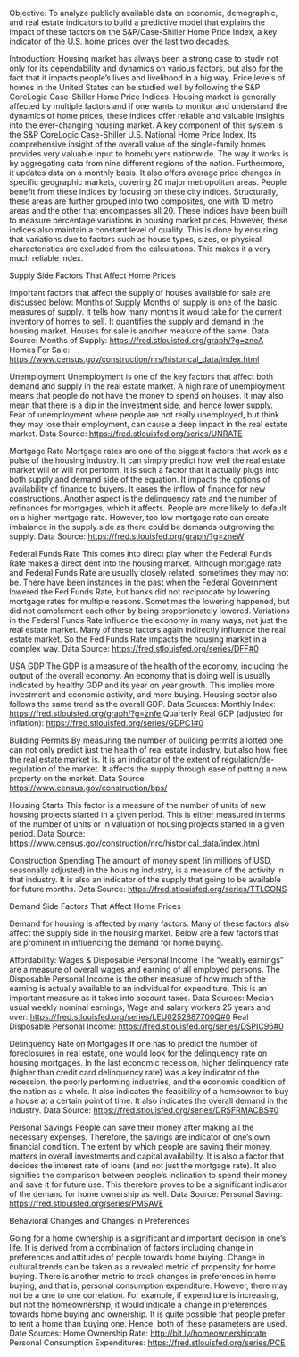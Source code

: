 Objective: To analyze publicly available data on economic, demographic, and real estate indicators to build a predictive model that explains the impact of these factors on the S&P/Case-Shiller Home Price Index, a key indicator of the U.S. home prices over the last two decades.

Introduction:
Housing market has always been a strong case to study not only for its dependability and dynamics on various factors, but also for the fact that it impacts people’s lives and livelihood in a big way. Price levels of homes in the United States can be studied well by following the S&P CoreLogic Case-Shiller Home Price Indices. Housing market is generally affected by multiple factors and if one wants to monitor and understand the dynamics of home prices, these indices offer reliable and valuable insights into the ever-changing housing market. A key component of this system is the S&P CoreLogic Case-Shiller U.S. National Home Price Index.  Its comprehensive insight of the overall value of the single-family homes provides very valuable input to homebuyers nationwide. The way it works is by aggregating data from nine different regions of the nation. Furthermore, it updates data on a monthly basis. It also offers average price changes in specific geographic markets, covering 20 major metropolitan areas. People benefit from these indices by focusing on these city indices. Structurally, these areas are further grouped into two composites, one with 10 metro areas and the other that encompasses all 20. These indices have been built to measure percentage variations in housing market prices. However, these indices also maintain a constant level of quality. This is done by ensuring that variations due to factors such as house types, sizes, or physical characteristics are excluded from the calculations. This makes it a very much reliable index.

Supply Side Factors That Affect Home Prices

Important factors that affect the supply of houses available for sale are discussed below:
Months of Supply
Months of supply is one of the basic measures of supply. It tells how many months it would take for the current inventory of homes to sell. It quantifies the supply and demand in the housing market. Houses for sale is another measure of the same.
Data Source:
Months of Supply: https://fred.stlouisfed.org/graph/?g=zneA
Homes For Sale: https://www.census.gov/construction/nrs/historical_data/index.html

Unemployment
Unemployment  is one of the key factors that affect both demand and supply in the real estate market. A high rate of unemployment means that people do not have the money to spend on houses. It may also mean that there is a dip in the investment side, and hence lower supply. Fear of unemployment where people are not really unemployed, but think they may lose their employment, can cause a deep impact in the real estate market.
Data Source: https://fred.stlouisfed.org/series/UNRATE

Mortgage Rate
Mortgage rates are one of the biggest factors that work as a pulse of the housing industry. It can simply predict how well the real estate market will or will not perform. It is such a factor that it actually plugs into both supply and demand side of the equation. It impacts the options of availability of finance to buyers. It eases the inflow of finance for new constructions. Another aspect is the delinquency rate and the number of refinances for mortgages, which it affects. People are more likely to default on a higher mortgage rate. However, too low mortgage rate can create imbalance in the supply side as there could be demands outgrowing the supply.
Data Source: https://fred.stlouisfed.org/graph/?g=zneW

Federal Funds Rate
This comes into direct play when the Federal Funds Rate makes a direct dent into the housing market. Although mortgage rate and Federal Funds Rate are usually closely related, sometimes they may not be. There have been instances in the past when the Federal Government lowered the Fed Funds Rate, but banks did not reciprocate by lowering mortgage rates for multiple reasons. Sometimes the lowering happened, but did not complement each other by being proportionately lowered. Variations in the Federal Funds Rate influence the economy in many ways, not just the real estate market. Many of these factors again indirectly influence the real estate market. So the Fed Funds Rate impacts the housing market in a complex way. 
Data Source: https://fred.stlouisfed.org/series/DFF#0

USA GDP
The GDP is a measure of the health of the economy, including the output of the overall economy. An economy that is doing well is usually indicated by healthy GDP and its year on year growth. This implies more investment and economic activity, and more buying. Housing sector also follows the same trend as the overall GDP.
Data Sources:
Monthly Index: https://fred.stlouisfed.org/graph/?g=znfe
Quarterly Real GDP (adjusted for inflation): https://fred.stlouisfed.org/series/GDPC1#0

Building Permits
By measuring the number of building permits allotted one can not only predict just the health of real estate industry, but also how free the real estate market is. It is an indicator of the extent of regulation/de-regulation of the market. It affects the supply through ease of putting a new property on the market.
Data Source: https://www.census.gov/construction/bps/

Housing Starts
This factor is a measure of the number of units of new housing projects started in a given period. This is either measured in terms of the number of units or in valuation of housing projects started in a given period.
Data Source: https://www.census.gov/construction/nrc/historical_data/index.html

Construction Spending
The amount of money spent (in millions of USD, seasonally adjusted) in the housing industry, is a measure of the activity in that industry. It is also an indicator of the supply that going to be available for future months. 
Data Source: https://fred.stlouisfed.org/series/TTLCONS

Demand Side Factors That Affect Home Prices

Demand for housing is affected by many factors. Many of these factors also affect the supply side in the housing market. Below are a few factors that are prominent in influencing the demand for home buying.

Affordability: Wages & Disposable Personal Income
The “weakly earnings” are a measure of overall wages and earning of all employed persons.
The Disposable Personal Income is the other measure  of how much of the earning is actually available to an individual for expenditure. This is an important measure as it takes into account taxes.
Data Sources:
Median usual weekly nominal earnings, Wage and salary workers 25 years and over: https://fred.stlouisfed.org/series/LEU0252887700Q#0
Real Disposable Personal Income: https://fred.stlouisfed.org/series/DSPIC96#0

Delinquency Rate on Mortgages
If one has to predict the number of foreclosures in real estate, one would look for the delinquency rate on housing mortgages. In the last economic recession, higher delinquency rate (higher than credit card delinquency rate) was a key indicator of the recession, the poorly performing industries, and the economic condition of the nation as a whole. It also indicates the feasibility of a homeowner to buy a house at a certain point of time. It also indicates the overall demand in the industry.
Data Source: https://fred.stlouisfed.org/series/DRSFRMACBS#0

Personal Savings
People can save their money after making all the necessary expenses. Therefore, the savings are indicator of one’s own financial condition. The extent by which people are saving their money, matters in overall investments and capital availability. It is also a factor that decides the interest rate of loans (and not just the mortgage rate). It also signifies the comparison between people’s inclination to spend their money and save it for future use. This therefore proves to be a significant indicator of the demand for home ownership as well.
Data Source:
Personal Saving: https://fred.stlouisfed.org/series/PMSAVE

Behavioral Changes and Changes in Preferences

Going for a home ownership is a significant and important decision in one’s life. It is derived from a combination of factors including change in preferences and attitudes of people towards home buying. Change in cultural trends can be taken as a revealed metric of propensity for home buying.
There is another metric to track changes in preferences in home buying, and that is, personal consumption expenditure. However, there may not be a one to one correlation. For example, if expenditure is increasing, but not the homeownership, it would indicate a change in preferences towards home buying and ownership. It is quite possible that people prefer to rent a home than buying one. Hence, both of these parameters are used.
Date Sources:
Home Ownership Rate: http://bit.ly/homeownershiprate
Personal Consumption Expenditures: https://fred.stlouisfed.org/series/PCE
